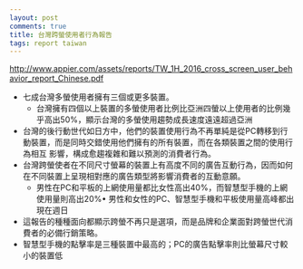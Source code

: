 ```yaml
---
layout: post
comments: true
title: 台灣跨螢使用者行為報告
tags: report taiwan
---
```

http://www.appier.com/assets/reports/TW_1H_2016_cross_screen_user_behavior_report_Chinese.pdf

- 七成台灣多螢使用者擁有三個或更多裝置。
  - 台灣擁有四個以上裝置的多螢使用者比例比亞洲四螢以上使用者的比例幾乎高出50%，顯示台灣的多螢使用趨勢成長速度遠遠超過亞洲
- 台灣的後行動世代如日方中，他們的裝置使用行為不再單純是從PC轉移到行動裝置，而是同時交錯使用他們擁有的所有裝置，而在各類裝置之間的使用行為相互
影響，構成愈趨複雜和難以預測的消費者行為。
- 台灣跨螢使者在不同尺寸螢幕的裝置上有高度不同的廣告互動行為，因而如何在不同裝置上呈現相對應的廣告類型將影響消費者的互動意願。
  - 男性在PC和平板的上網使用量都比女性高出40%，而智慧型手機的上網使用量則高出20%• 男性和女性的PC、智慧型手機和平板使用量高峰都出現在週日
- 這報告的種種面向都顯示跨螢不再只是選項，而是品牌和企業面對跨螢世代消費者的必備行銷策略。
- 智慧型手機的點擊率是三種裝置中最高的；PC的廣告點擊率則比螢幕尺寸較小的裝置低
